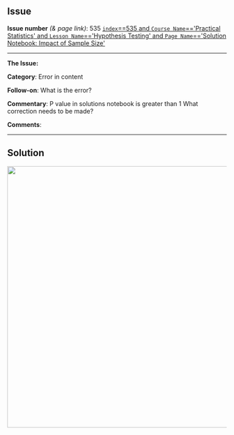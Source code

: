 ## Issue
**Issue number** _(& page link)_: 535 [`index`==535 and `Course Name`=='Practical Statistics' and `Lesson Name`=='Hypothesis Testing' and `Page Name`=='Solution Notebook: Impact of Sample Size'](https://mocha.udacity.com/programs/nd496-mentors-sandbox/en-us/construction/courses/545f4c46-ae54-4164-897e-4a0bb573302d/lessons/ls12051/pages/439bea82-539e-4bcd-bed5-ebc96815800f)
***

**The Issue:**

**Category**: Error in content

**Follow-on**: What is the error?

**Commentary**: P value in solutions notebook is greater than 1 What correction
needs to be made?

**Comments**: 


***
## Solution


<img style='width: 600px' src="./images/535.png"></img>